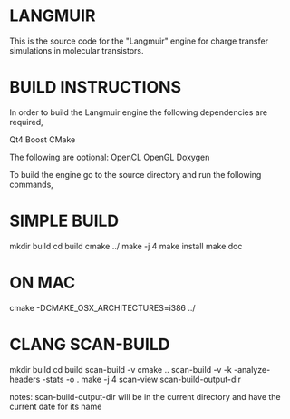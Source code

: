 # LANGMUIR #

This is the source code for the "Langmuir" engine for charge transfer
simulations in molecular transistors.


# BUILD INSTRUCTIONS #

In order to build the Langmuir engine the following dependencies are required,

Qt4
Boost
CMake

The following are optional:
OpenCL
OpenGL
Doxygen

To build the engine go to the source directory and run the following commands,

# SIMPLE BUILD #

mkdir build
cd build
cmake ../
make -j 4
make install
make doc

# ON MAC #

cmake -DCMAKE_OSX_ARCHITECTURES=i386 ../

# CLANG SCAN-BUILD #

mkdir build
cd build
scan-build -v cmake ..
scan-build -v -k -analyze-headers -stats -o . make -j 4
scan-view scan-build-output-dir

notes:
    scan-build-output-dir will be in the current directory and have the current date for its name
